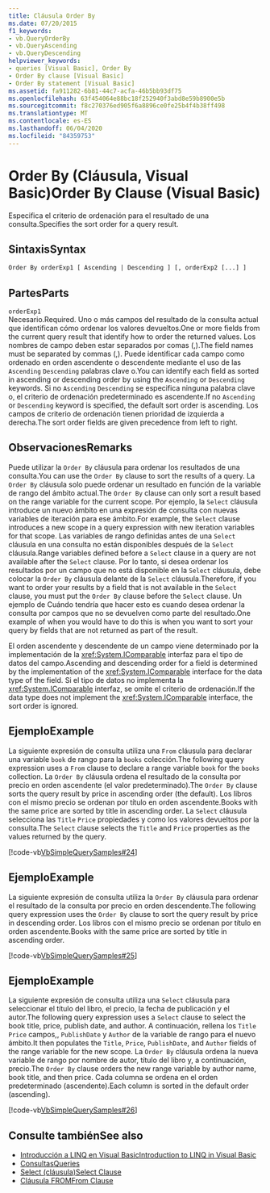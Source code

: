 ```yaml
---
title: Cláusula Order By
ms.date: 07/20/2015
f1_keywords:
- vb.QueryOrderBy
- vb.QueryAscending
- vb.QueryDescending
helpviewer_keywords:
- queries [Visual Basic], Order By
- Order By clause [Visual Basic]
- Order By statement [Visual Basic]
ms.assetid: fa911282-6b81-44c7-acfa-46b5bb93df75
ms.openlocfilehash: 63f454064e88bc18f252940f3abd8e59b8900e5b
ms.sourcegitcommit: f8c270376ed905f6a8896ce0fe25b4f4b38ff498
ms.translationtype: MT
ms.contentlocale: es-ES
ms.lasthandoff: 06/04/2020
ms.locfileid: "84359753"
---
```

# <a name="order-by-clause-visual-basic"></a><span data-ttu-id="ecce2-102">Order By (Cláusula, Visual Basic)</span><span class="sxs-lookup"><span data-stu-id="ecce2-102">Order By Clause (Visual Basic)</span></span>
<span data-ttu-id="ecce2-103">Especifica el criterio de ordenación para el resultado de una consulta.</span><span class="sxs-lookup"><span data-stu-id="ecce2-103">Specifies the sort order for a query result.</span></span>  
  
## <a name="syntax"></a><span data-ttu-id="ecce2-104">Sintaxis</span><span class="sxs-lookup"><span data-stu-id="ecce2-104">Syntax</span></span>  
  
```vb  
Order By orderExp1 [ Ascending | Descending ] [, orderExp2 [...] ]  
```  
  
## <a name="parts"></a><span data-ttu-id="ecce2-105">Partes</span><span class="sxs-lookup"><span data-stu-id="ecce2-105">Parts</span></span>  
 `orderExp1`  
 <span data-ttu-id="ecce2-106">Necesario.</span><span class="sxs-lookup"><span data-stu-id="ecce2-106">Required.</span></span> <span data-ttu-id="ecce2-107">Uno o más campos del resultado de la consulta actual que identifican cómo ordenar los valores devueltos.</span><span class="sxs-lookup"><span data-stu-id="ecce2-107">One or more fields from the current query result that identify how to order the returned values.</span></span> <span data-ttu-id="ecce2-108">Los nombres de campo deben estar separados por comas (,).</span><span class="sxs-lookup"><span data-stu-id="ecce2-108">The field names must be separated by commas (,).</span></span> <span data-ttu-id="ecce2-109">Puede identificar cada campo como ordenado en orden ascendente o descendente mediante el uso de las `Ascending` `Descending` palabras clave o.</span><span class="sxs-lookup"><span data-stu-id="ecce2-109">You can identify each field as sorted in ascending or descending order by using the `Ascending` or `Descending` keywords.</span></span> <span data-ttu-id="ecce2-110">Si no `Ascending` `Descending` se especifica ninguna palabra clave o, el criterio de ordenación predeterminado es ascendente.</span><span class="sxs-lookup"><span data-stu-id="ecce2-110">If no `Ascending` or `Descending` keyword is specified, the default sort order is ascending.</span></span> <span data-ttu-id="ecce2-111">Los campos de criterio de ordenación tienen prioridad de izquierda a derecha.</span><span class="sxs-lookup"><span data-stu-id="ecce2-111">The sort order fields are given precedence from left to right.</span></span>  
  
## <a name="remarks"></a><span data-ttu-id="ecce2-112">Observaciones</span><span class="sxs-lookup"><span data-stu-id="ecce2-112">Remarks</span></span>  
 <span data-ttu-id="ecce2-113">Puede utilizar la `Order By` cláusula para ordenar los resultados de una consulta.</span><span class="sxs-lookup"><span data-stu-id="ecce2-113">You can use the `Order By` clause to sort the results of a query.</span></span> <span data-ttu-id="ecce2-114">La `Order By` cláusula solo puede ordenar un resultado en función de la variable de rango del ámbito actual.</span><span class="sxs-lookup"><span data-stu-id="ecce2-114">The `Order By` clause can only sort a result based on the range variable for the current scope.</span></span> <span data-ttu-id="ecce2-115">Por ejemplo, la `Select` cláusula introduce un nuevo ámbito en una expresión de consulta con nuevas variables de iteración para ese ámbito.</span><span class="sxs-lookup"><span data-stu-id="ecce2-115">For example, the `Select` clause introduces a new scope in a query expression with new iteration variables for that scope.</span></span> <span data-ttu-id="ecce2-116">Las variables de rango definidas antes de una `Select` cláusula en una consulta no están disponibles después de la `Select` cláusula.</span><span class="sxs-lookup"><span data-stu-id="ecce2-116">Range variables defined before a `Select` clause in a query are not available after the `Select` clause.</span></span> <span data-ttu-id="ecce2-117">Por lo tanto, si desea ordenar los resultados por un campo que no está disponible en la `Select` cláusula, debe colocar la `Order By` cláusula delante de la `Select` cláusula.</span><span class="sxs-lookup"><span data-stu-id="ecce2-117">Therefore, if you want to order your results by a field that is not available in the `Select` clause, you must put the `Order By` clause before the `Select` clause.</span></span> <span data-ttu-id="ecce2-118">Un ejemplo de Cuándo tendría que hacer esto es cuando desea ordenar la consulta por campos que no se devuelven como parte del resultado.</span><span class="sxs-lookup"><span data-stu-id="ecce2-118">One example of when you would have to do this is when you want to sort your query by fields that are not returned as part of the result.</span></span>  
  
 <span data-ttu-id="ecce2-119">El orden ascendente y descendente de un campo viene determinado por la implementación de la <xref:System.IComparable> interfaz para el tipo de datos del campo.</span><span class="sxs-lookup"><span data-stu-id="ecce2-119">Ascending and descending order for a field is determined by the implementation of the <xref:System.IComparable> interface for the data type of the field.</span></span> <span data-ttu-id="ecce2-120">Si el tipo de datos no implementa la <xref:System.IComparable> interfaz, se omite el criterio de ordenación.</span><span class="sxs-lookup"><span data-stu-id="ecce2-120">If the data type does not implement the <xref:System.IComparable> interface, the sort order is ignored.</span></span>  
  
## <a name="example"></a><span data-ttu-id="ecce2-121">Ejemplo</span><span class="sxs-lookup"><span data-stu-id="ecce2-121">Example</span></span>  
 <span data-ttu-id="ecce2-122">La siguiente expresión de consulta utiliza una `From` cláusula para declarar una variable `book` de rango para la `books` colección.</span><span class="sxs-lookup"><span data-stu-id="ecce2-122">The following query expression uses a `From` clause to declare a range variable `book` for the `books` collection.</span></span> <span data-ttu-id="ecce2-123">La `Order By` cláusula ordena el resultado de la consulta por precio en orden ascendente (el valor predeterminado).</span><span class="sxs-lookup"><span data-stu-id="ecce2-123">The `Order By` clause sorts the query result by price in ascending order (the default).</span></span> <span data-ttu-id="ecce2-124">Los libros con el mismo precio se ordenan por título en orden ascendente.</span><span class="sxs-lookup"><span data-stu-id="ecce2-124">Books with the same price are sorted by title in ascending order.</span></span> <span data-ttu-id="ecce2-125">La `Select` cláusula selecciona las `Title` `Price` propiedades y como los valores devueltos por la consulta.</span><span class="sxs-lookup"><span data-stu-id="ecce2-125">The `Select` clause selects the `Title` and `Price` properties as the values returned by the query.</span></span>  
  
 [!code-vb[VbSimpleQuerySamples#24](~/samples/snippets/visualbasic/VS_Snippets_VBCSharp/VbSimpleQuerySamples/VB/QuerySamples1.vb#24)]  
  
## <a name="example"></a><span data-ttu-id="ecce2-126">Ejemplo</span><span class="sxs-lookup"><span data-stu-id="ecce2-126">Example</span></span>  
 <span data-ttu-id="ecce2-127">La siguiente expresión de consulta utiliza la `Order By` cláusula para ordenar el resultado de la consulta por precio en orden descendente.</span><span class="sxs-lookup"><span data-stu-id="ecce2-127">The following query expression uses the `Order By` clause to sort the query result by price in descending order.</span></span> <span data-ttu-id="ecce2-128">Los libros con el mismo precio se ordenan por título en orden ascendente.</span><span class="sxs-lookup"><span data-stu-id="ecce2-128">Books with the same price are sorted by title in ascending order.</span></span>  
  
 [!code-vb[VbSimpleQuerySamples#25](~/samples/snippets/visualbasic/VS_Snippets_VBCSharp/VbSimpleQuerySamples/VB/QuerySamples1.vb#25)]  
  
## <a name="example"></a><span data-ttu-id="ecce2-129">Ejemplo</span><span class="sxs-lookup"><span data-stu-id="ecce2-129">Example</span></span>  
 <span data-ttu-id="ecce2-130">La siguiente expresión de consulta utiliza una `Select` cláusula para seleccionar el título del libro, el precio, la fecha de publicación y el autor.</span><span class="sxs-lookup"><span data-stu-id="ecce2-130">The following query expression uses a `Select` clause to select the book title, price, publish date, and author.</span></span> <span data-ttu-id="ecce2-131">A continuación, rellena los `Title` `Price` campos,, `PublishDate` y `Author` de la variable de rango para el nuevo ámbito.</span><span class="sxs-lookup"><span data-stu-id="ecce2-131">It then populates the `Title`, `Price`, `PublishDate`, and `Author` fields of the range variable for the new scope.</span></span> <span data-ttu-id="ecce2-132">La `Order By` cláusula ordena la nueva variable de rango por nombre de autor, título del libro y, a continuación, precio.</span><span class="sxs-lookup"><span data-stu-id="ecce2-132">The `Order By` clause orders the new range variable by author name, book title, and then price.</span></span> <span data-ttu-id="ecce2-133">Cada columna se ordena en el orden predeterminado (ascendente).</span><span class="sxs-lookup"><span data-stu-id="ecce2-133">Each column is sorted in the default order (ascending).</span></span>  
  
 [!code-vb[VbSimpleQuerySamples#26](~/samples/snippets/visualbasic/VS_Snippets_VBCSharp/VbSimpleQuerySamples/VB/QuerySamples1.vb#26)]  
  
## <a name="see-also"></a><span data-ttu-id="ecce2-134">Consulte también</span><span class="sxs-lookup"><span data-stu-id="ecce2-134">See also</span></span>

- [<span data-ttu-id="ecce2-135">Introducción a LINQ en Visual Basic</span><span class="sxs-lookup"><span data-stu-id="ecce2-135">Introduction to LINQ in Visual Basic</span></span>](../../programming-guide/language-features/linq/introduction-to-linq.md)
- [<span data-ttu-id="ecce2-136">Consultas</span><span class="sxs-lookup"><span data-stu-id="ecce2-136">Queries</span></span>](index.md)
- [<span data-ttu-id="ecce2-137">Select (cláusula)</span><span class="sxs-lookup"><span data-stu-id="ecce2-137">Select Clause</span></span>](select-clause.md)
- [<span data-ttu-id="ecce2-138">Cláusula FROM</span><span class="sxs-lookup"><span data-stu-id="ecce2-138">From Clause</span></span>](from-clause.md)
